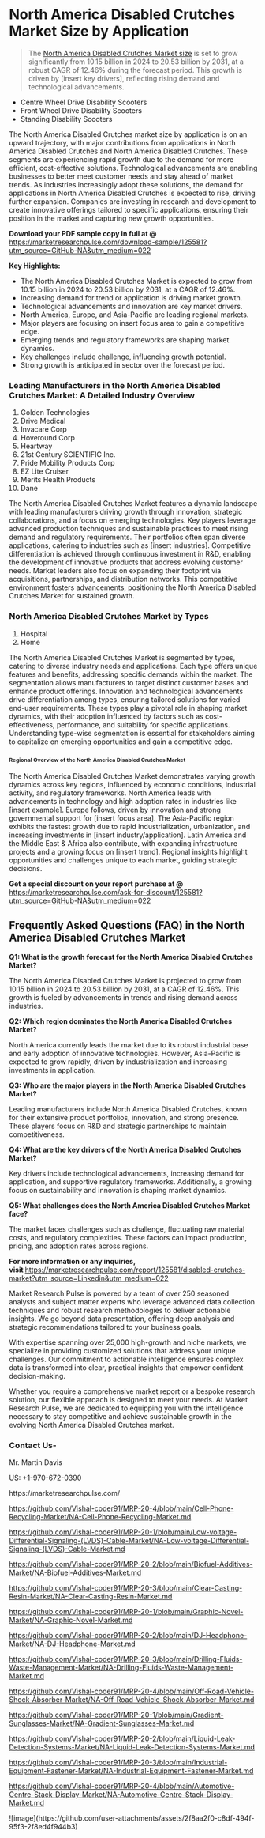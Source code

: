 <h1>North America Disabled Crutches Market&nbsp;Size by Application</h1><blockquote><p>The <a href="https://marketresearchpulse.com/download-sample/125581?utm_source=GitHub-NA&amp;utm_medium=022">North America Disabled Crutches Market size</a> is set to grow significantly from 10.15 billion in 2024 to 20.53 billion by 2031, at a robust CAGR of 12.46% during the forecast period. This growth is driven by [insert key drivers], reflecting rising demand and technological advancements.</p></blockquote><ul><li>Centre Wheel Drive Disability Scooters<li> Front Wheel Drive Disability Scooters<li> Standing Disability Scooters</li></ul><p>The North America Disabled Crutches market size by application is on an upward trajectory, with major contributions from applications in North America Disabled Crutches and North America Disabled Crutches. These segments are experiencing rapid growth due to the demand for more efficient, cost-effective solutions. Technological advancements are enabling businesses to better meet customer needs and stay ahead of market trends. As industries increasingly adopt these solutions, the demand for applications in North America Disabled Crutches is expected to rise, driving further expansion. Companies are investing in research and development to create innovative offerings tailored to specific applications, ensuring their position in the market and capturing new growth opportunities.</p><p><strong>Download your PDF sample copy in full at @ </strong><a href="https://marketresearchpulse.com/download-sample/125581?utm_source=GitHub-NA&amp;utm_medium=022">https://marketresearchpulse.com/download-sample/125581?utm_source=GitHub-NA&amp;utm_medium=022</a></p><p><strong>Key Highlights: </strong></p><ul><li>The North America Disabled Crutches Market is expected to grow from 10.15 billion in 2024 to 20.53 billion by 2031, at a CAGR of 12.46%.</li><li>Increasing demand for trend or application is driving market growth.</li><li>Technological advancements and innovation are key market drivers.</li><li>North America, Europe, and Asia-Pacific are leading regional markets.</li><li>Major players are focusing on insert focus area to gain a competitive edge.</li><li>Emerging trends and regulatory frameworks are shaping market dynamics.</li><li>Key challenges include challenge, influencing growth potential.</li><li>Strong growth is anticipated in sector over the forecast period.</li></ul><h3>Leading Manufacturers in the North America Disabled Crutches Market: A Detailed Industry Overview</h3><ol><li>Golden Technologies</li><li>Drive Medical</li><li>Invacare Corp</li><li>Hoveround Corp</li><li>Heartway</li><li>21st Century SCIENTIFIC Inc.</li><li>Pride Mobility Products Corp</li><li>EZ Lite Cruiser</li><li>Merits Health Products</li><li>Dane</li></ol><div class="flex max-w-full flex-col flex-grow"><div class="min-h-8 text-message flex w-full flex-col items-end gap-2 whitespace-normal break-words [.text-message+&amp;]:mt-5" dir="auto" data-message-author-role="assistant" data-message-id="fd8432e4-4910-450d-b182-61b7bfb0a01f" data-message-model-slug="gpt-4o"><div class="flex w-full flex-col gap-1 empty:hidden first:pt-[3px]"><div class="markdown prose w-full break-words dark:prose-invert light"><p>The North America Disabled Crutches Market features a dynamic landscape with leading manufacturers driving growth through innovation, strategic collaborations, and a focus on emerging technologies. Key players leverage advanced production techniques and sustainable practices to meet rising demand and regulatory requirements. Their portfolios often span diverse applications, catering to industries such as [insert industries]. Competitive differentiation is achieved through continuous investment in R&amp;D, enabling the development of innovative products that address evolving customer needs. Market leaders also focus on expanding their footprint via acquisitions, partnerships, and distribution networks. This competitive environment fosters advancements, positioning the North America Disabled Crutches Market for sustained growth.</p></div></div></div></div><h3>North America Disabled Crutches Market by Types</h3><ol><li>Hospital<li> Home</li></ol><div class="flex max-w-full flex-col flex-grow"><div class="min-h-8 text-message flex w-full flex-col items-end gap-2 whitespace-normal break-words [.text-message+&amp;]:mt-5" dir="auto" data-message-author-role="assistant" data-message-id="084470be-0bb7-4664-bddf-5156b4f41249" data-message-model-slug="gpt-4o-mini"><div class="flex w-full flex-col gap-1 empty:hidden first:pt-[3px]"><div class="markdown prose w-full break-words dark:prose-invert light"><p>The North America Disabled Crutches Market is segmented by types, catering to diverse industry needs and applications. Each type offers unique features and benefits, addressing specific demands within the market. The segmentation allows manufacturers to target distinct customer bases and enhance product offerings. Innovation and technological advancements drive differentiation among types, ensuring tailored solutions for varied end-user requirements. These types play a pivotal role in shaping market dynamics, with their adoption influenced by factors such as cost-effectiveness, performance, and suitability for specific applications. Understanding type-wise segmentation is essential for stakeholders aiming to capitalize on emerging opportunities and gain a competitive edge.</p></div></div></div></div><h3><span style="font-size: 11px;">Regional Overview of the North America Disabled Crutches Market</span></h3><div class="flex max-w-full flex-col flex-grow"><div class="min-h-8 text-message flex w-full flex-col items-end gap-2 whitespace-normal break-words [.text-message+&amp;]:mt-5" dir="auto" data-message-author-role="assistant" data-message-id="e9038762-ce64-4e30-91c9-9bd413514231" data-message-model-slug="gpt-4o-mini"><div class="flex w-full flex-col gap-1 empty:hidden first:pt-[3px]"><div class="markdown prose w-full break-words dark:prose-invert light"><p>The North America Disabled Crutches Market demonstrates varying growth dynamics across key regions, influenced by economic conditions, industrial activity, and regulatory frameworks. North America leads with advancements in technology and high adoption rates in industries like [insert example]. Europe follows, driven by innovation and strong governmental support for [insert focus area]. The Asia-Pacific region exhibits the fastest growth due to rapid industrialization, urbanization, and increasing investments in [insert industry/application]. Latin America and the Middle East &amp; Africa also contribute, with expanding infrastructure projects and a growing focus on [insert trend]. Regional insights highlight opportunities and challenges unique to each market, guiding strategic decisions.</p></div></div></div></div><p><strong>Get a special discount on your report purchase at @ </strong><a href="https://marketresearchpulse.com/ask-for-discount/125581?utm_source=GitHub-NA&amp;utm_medium=022">https://marketresearchpulse.com/ask-for-discount/125581?utm_source=GitHub-NA&amp;utm_medium=022</a></p><h2>Frequently Asked Questions (FAQ) in the North America Disabled Crutches Market</h2><p><strong>Q1: What is the growth forecast for the North America Disabled Crutches Market?</strong></p><p>The North America Disabled Crutches Market is projected to grow from 10.15 billion in 2024 to 20.53 billion by 2031, at a CAGR of 12.46%. This growth is fueled by advancements in trends and rising demand across industries.</p><p><strong>Q2: Which region dominates the North America Disabled Crutches Market?</strong></p><p>North America currently leads the market due to its robust industrial base and early adoption of innovative technologies. However, Asia-Pacific is expected to grow rapidly, driven by industrialization and increasing investments in application.</p><p><strong>Q3: Who are the major players in the North America Disabled Crutches Market?</strong></p><p>Leading manufacturers include North America Disabled Crutches, known for their extensive product portfolios, innovation, and strong presence. These players focus on R&amp;D and strategic partnerships to maintain competitiveness.</p><p><strong>Q4: What are the key drivers of the North America Disabled Crutches Market?</strong></p><p>Key drivers include technological advancements, increasing demand for application, and supportive regulatory frameworks. Additionally, a growing focus on sustainability and innovation is shaping market dynamics.</p><p><strong>Q5: What challenges does the North America Disabled Crutches Market face?</strong></p><p>The market faces challenges such as challenge, fluctuating raw material costs, and regulatory complexities. These factors can impact production, pricing, and adoption rates across regions.</p><p><strong>For more information or any inquiries, visit&nbsp;</strong><a href="https://marketresearchpulse.com/report/125581/disabled-crutches-market?utm_source=Linkedin&utm_medium=022">https://marketresearchpulse.com/report/125581/disabled-crutches-market?utm_source=Linkedin&utm_medium=022</a></p><p>Market Research Pulse is powered by a team of over 250 seasoned analysts and subject matter experts who leverage advanced data collection techniques and robust research methodologies to deliver actionable insights. We go beyond data presentation, offering deep analysis and strategic recommendations tailored to your business goals.</p><p>With expertise spanning over 25,000 high-growth and niche markets, we specialize in providing customized solutions that address your unique challenges. Our commitment to actionable intelligence ensures complex data is transformed into clear, practical insights that empower confident decision-making.</p><p>Whether you require a comprehensive market report or a bespoke research solution, our flexible approach is designed to meet your needs. At Market Research Pulse, we are dedicated to equipping you with the intelligence necessary to stay competitive and achieve sustainable growth in the evolving North America Disabled Crutches market.</p><h3><strong>Contact Us-</strong></h3><p>Mr. Martin Davis</p><p>US: +1-970-672-0390</p><p>https://marketresearchpulse.com/</p><p><a href="https://github.com/Vishal-coder91/MRP-20-4/blob/main/Cell-Phone-Recycling-Market/NA-Cell-Phone-Recycling-Market.md">https://github.com/Vishal-coder91/MRP-20-4/blob/main/Cell-Phone-Recycling-Market/NA-Cell-Phone-Recycling-Market.md</a></p><p><a href="https://github.com/Vishal-coder91/MRP-20-1/blob/main/Low-voltage-Differential-Signaling-(LVDS)-Cable-Market/NA-Low-voltage-Differential-Signaling-(LVDS)-Cable-Market.md">https://github.com/Vishal-coder91/MRP-20-1/blob/main/Low-voltage-Differential-Signaling-(LVDS)-Cable-Market/NA-Low-voltage-Differential-Signaling-(LVDS)-Cable-Market.md</a></p><p><a href="https://github.com/Vishal-coder91/MRP-20-2/blob/main/Biofuel-Additives-Market/NA-Biofuel-Additives-Market.md">https://github.com/Vishal-coder91/MRP-20-2/blob/main/Biofuel-Additives-Market/NA-Biofuel-Additives-Market.md</a></p><p><a href="https://github.com/Vishal-coder91/MRP-20-3/blob/main/Clear-Casting-Resin-Market/NA-Clear-Casting-Resin-Market.md">https://github.com/Vishal-coder91/MRP-20-3/blob/main/Clear-Casting-Resin-Market/NA-Clear-Casting-Resin-Market.md</a></p><p><a href="https://github.com/Vishal-coder91/MRP-20-1/blob/main/Graphic-Novel-Market/NA-Graphic-Novel-Market.md">https://github.com/Vishal-coder91/MRP-20-1/blob/main/Graphic-Novel-Market/NA-Graphic-Novel-Market.md</a></p><p><a href="https://github.com/Vishal-coder91/MRP-20-2/blob/main/DJ-Headphone-Market/NA-DJ-Headphone-Market.md">https://github.com/Vishal-coder91/MRP-20-2/blob/main/DJ-Headphone-Market/NA-DJ-Headphone-Market.md</a></p><p><a href="https://github.com/Vishal-coder91/MRP-20-3/blob/main/Drilling-Fluids-Waste-Management-Market/NA-Drilling-Fluids-Waste-Management-Market.md">https://github.com/Vishal-coder91/MRP-20-3/blob/main/Drilling-Fluids-Waste-Management-Market/NA-Drilling-Fluids-Waste-Management-Market.md</a></p><p><a href="https://github.com/Vishal-coder91/MRP-20-4/blob/main/Off-Road-Vehicle-Shock-Absorber-Market/NA-Off-Road-Vehicle-Shock-Absorber-Market.md">https://github.com/Vishal-coder91/MRP-20-4/blob/main/Off-Road-Vehicle-Shock-Absorber-Market/NA-Off-Road-Vehicle-Shock-Absorber-Market.md</a></p><p><a href="https://github.com/Vishal-coder91/MRP-20-1/blob/main/Gradient-Sunglasses-Market/NA-Gradient-Sunglasses-Market.md">https://github.com/Vishal-coder91/MRP-20-1/blob/main/Gradient-Sunglasses-Market/NA-Gradient-Sunglasses-Market.md</a></p><p><a href="https://github.com/Vishal-coder91/MRP-20-2/blob/main/Liquid-Leak-Detection-Systems-Market/NA-Liquid-Leak-Detection-Systems-Market.md">https://github.com/Vishal-coder91/MRP-20-2/blob/main/Liquid-Leak-Detection-Systems-Market/NA-Liquid-Leak-Detection-Systems-Market.md</a></p><p><a href="https://github.com/Vishal-coder91/MRP-20-3/blob/main/Industrial-Equipment-Fastener-Market/NA-Industrial-Equipment-Fastener-Market.md">https://github.com/Vishal-coder91/MRP-20-3/blob/main/Industrial-Equipment-Fastener-Market/NA-Industrial-Equipment-Fastener-Market.md</a></p><p><a href="https://github.com/Vishal-coder91/MRP-20-4/blob/main/Automotive-Centre-Stack-Display-Market/NA-Automotive-Centre-Stack-Display-Market.md">https://github.com/Vishal-coder91/MRP-20-4/blob/main/Automotive-Centre-Stack-Display-Market/NA-Automotive-Centre-Stack-Display-Market.md</a></p>
![image](https://github.com/user-attachments/assets/2f8aa2f0-c8df-494f-95f3-2f8ed4f944b3)

